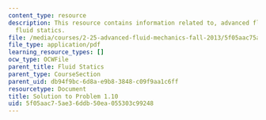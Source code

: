 ```yaml
---
content_type: resource
description: This resource contains information related to, advanced fluid mechanics,
  fluid statics.
file: /media/courses/2-25-advanced-fluid-mechanics-fall-2013/5f05aac75ae36ddb50ea055303c99248_MIT2_25F13_Shapi1.10_Solu.pdf
file_type: application/pdf
learning_resource_types: []
ocw_type: OCWFile
parent_title: Fluid Statics
parent_type: CourseSection
parent_uid: db94f9bc-6d8a-e9b8-3848-c09f9aa1c6ff
resourcetype: Document
title: Solution to Problem 1.10
uid: 5f05aac7-5ae3-6ddb-50ea-055303c99248
---
```

